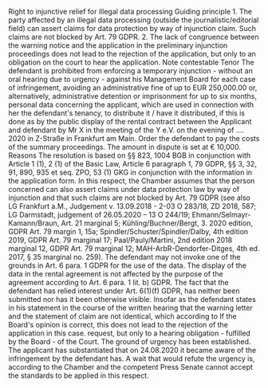 Right to injunctive relief for illegal data processing
Guiding principle
1.
The party affected by an illegal data processing (outside the journalistic/editorial field) can assert claims for data protection by way of injunction
claim. Such claims are not blocked by Art. 79 GDPR.
2.
The lack of congruence between the warning notice and the application in the preliminary injunction proceedings does not lead to the rejection of the application, but only to an obligation on the court to hear the application.
Note
contestable
Tenor
The defendant is prohibited from enforcing a temporary injunction - without an oral hearing due to urgency - against his Management Board for each case of infringement, avoiding an administrative fine of up to EUR 250,000.00 or, alternatively, administrative detention or imprisonment for up to six months,
personal data concerning the applicant, which are used in connection with her
the defendant's tenancy, to distribute it / have it distributed,
if this is done as by the public display of the rental contract between the
Applicant and defendant by Mr X in the meeting of the Y e.V.
on the evening of .... 2020 in Z-Straße in Frankfurt am Main.
Order the defendant to pay the costs of the summary proceedings.
The amount in dispute is set at € 10,000.
Reasons
The resolution is based on §§ 823, 1004 BGB in conjunction with Article 1 (1), 2 (1) of the Basic Law, Article 6
paragraph 1, 79 GDPR, §§ 3, 32, 91, 890, 935 et seq. ZPO, 53 (1) GKG in conjunction with the information in
the application form.
In this respect, the Chamber assumes that the person concerned can also assert claims under data protection law by way of injunction and that such claims are not blocked by Art. 79 GDPR (see also LG Frankfurt a.M.,
Judgement v. 13.09.2018 - 2-03 O 283/18, ZD 2018, 587; LG Darmstadt, judgement of 26.05.2020 –
13 O 244/19; Ehmann/Selmayr-Kamann/Braun, Art. 21 marginal 5; Kühling/Buchner/Bergt, 3.
2020 edition, GDPR Art. 79 margin 1, 15a; Spindler/Schuster/Spindler/Dalby, 4th edition 2019,
GDPR Art. 79 marginal 17; Paal/Pauly/Martini, 2nd edition 2018 marginal 12, GDPR Art. 79 marginal 12;
MAH-ArbR-Dendorfer-Ditges, 4th ed. 2017, § 35 marginal no. 259). The defendant may
not invoke one of the grounds in Art. 6 para. 1 GDPR for the use of the data. The display of the data in the rental agreement is not affected by the purpose of the agreement according to
Art. 6 para. 1 lit. b) GDPR. The fact that the defendant has relied
interest under Art. 6(1)(f) GDPR, has neither been submitted nor has it been
otherwise visible.
Insofar as the defendant states in his statement in the course of the written hearing that the warning letter and the statement of claim are not identical, which according to
If the Board's opinion is correct, this does not lead to the rejection of the application in this case.
request, but only to a hearing obligation - fulfilled by the Board - of the
Court.
The ground of urgency has been established. The applicant has substantiated that on 24.08.2020 it became aware of the infringement by the defendant
has. A wait that would refute the urgency is, according to the
Chamber and the competent Press Senate cannot accept the standards to be applied in this respect.
